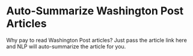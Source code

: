 # Auto-Summarize Washington Post Articles


Why pay to read Washington Post articles? Just pass the article link here and NLP will auto-summarize the article for you.